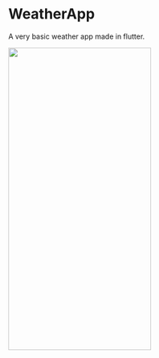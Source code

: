 # WeatherApp
A very basic weather app made in flutter.

<img height=600 width=284.21 src=https://user-images.githubusercontent.com/51820183/110972933-955fc200-8382-11eb-9098-0e9ccb31424b.png></img>
